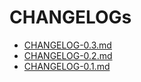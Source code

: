 # CHANGELOGs

- [CHANGELOG-0.3.md](./CHANGELOG-0.3.md)
- [CHANGELOG-0.2.md](./CHANGELOG-0.2.md)
- [CHANGELOG-0.1.md](./CHANGELOG-0.1.md)
